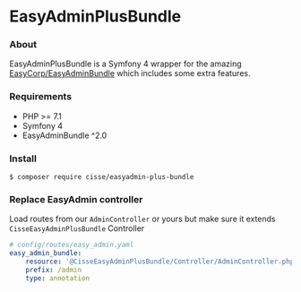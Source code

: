 # EasyAdminPlusBundle

### About

EasyAdminPlusBundle is a Symfony 4 wrapper for the amazing [EasyCorp/EasyAdminBundle](https://github.com/EasyCorp/EasyAdminBundle/tree/master) which includes some extra features. 

### Requirements

* PHP >= 7.1
* Symfony 4
* EasyAdminBundle ^2.0

### Install

```shell
$ composer require cisse/easyadmin-plus-bundle
```

### Replace EasyAdmin controller

Load routes from our `AdminController` or yours but make sure it extends `CisseEasyAdminPlusBundle` Controller

```yaml
# config/routes/easy_admin.yaml
easy_admin_bundle:
    resource: '@CisseEasyAdminPlusBundle/Controller/AdminController.php'
    prefix: /admin
    type: annotation
```
